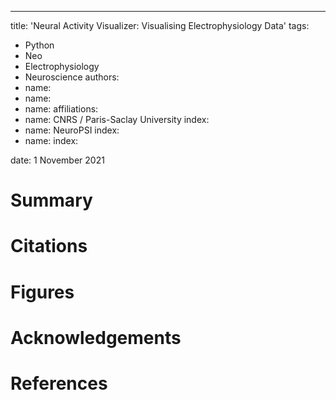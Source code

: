 ---
title: 'Neural Activity Visualizer: Visualising Electrophysiology Data'
tags:
  - Python
  - Neo
  - Electrophysiology
  - Neuroscience
authors: 
  - name: 
  - name:
  - name:
affiliations:
 - name: CNRS / Paris-Saclay University
   index: 
 - name: NeuroPSI
   index: 
 - name: 
   index:

date: 1 November 2021

# Summary

# Citations

# Figures

# Acknowledgements

# References

